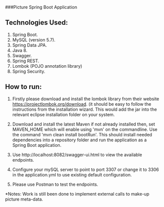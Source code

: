 ###Picture Spring Boot Application
## Technologies Used:
1. Spring Boot.
2. MySQL (version 5.7).
3. Spring Data JPA.
4. Java 8.
5. Swagger.
6. Spring REST.
7. Lombok (POJO annotation library)
8. Spring Security.

## How to run:
1. Firstly please download and install the lombok library from their website https://projectlombok.org/download. (it should be easy to follow the instructions from the installation wizard. This would add the jar into the relevant eclipse installation folder on your system.

2. Download and install the latest Maven if not already installed then, set MAVEN_HOME which will enable using 'mvn' on the commandline. Use the command 'mvn clean install bootRun'. This should install needed dependencies into a repository folder and run the application as a Spring Boot application.
3. Use http://localhost:8082/swagger-ui.html to view the available endpoints.
4. Configure your mySQL server to point to port 3307 or change it to 3306 in the application.yml to use existing default configuration.
5. Please use Postman to test the endpoints.

*Notes:
Work is still been done to implement external calls to make-up picture meta-data.
